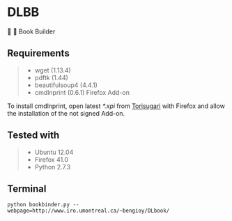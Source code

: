 DLBB
====
:book: :hammer: Book Builder

Requirements
------------
>* wget (1.13.4)
>* pdftk (1.44)
>* beautifulsoup4 (4.4.1)
>* cmdlnprint (0.6.1) Firefox Add-on

To install cmdlnprint, open latest *\*.xpi* from [Torisugari](https://github.com/Torisugari/cmdlnprint) with Firefox and allow the installation of the not signed Add-on.

Tested with
------------
>* Ubuntu 12.04
>* Firefox 41.0
>* Python 2.7.3

Terminal
----------------------

```
python bookbinder.py --webpage=http://www.iro.umontreal.ca/~bengioy/DLbook/
```
